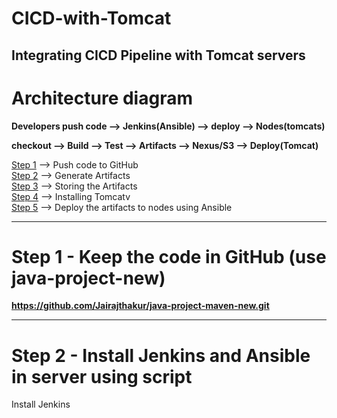 # CICD-with-Tomcat
## Integrating CICD Pipeline with Tomcat servers


# Architecture diagram
**Developers push code --> Jenkins(Ansible) --> deploy --> Nodes(tomcats)**

**checkout --> Build --> Test --> Artifacts --> Nexus/S3 --> Deploy(Tomcat)**

[Step 1](#Step-1--Keep-the-code-in-GitHub-use-java-project-new) --> Push code to GitHub</br>
[Step 2](#Step-2--Install-Jenkins-and-Ansible-in-server-using-script) --> Generate Artifacts</br>
[Step 3](#Step-3) --> Storing the Artifacts</br>
[Step 4](#Step-4) --> Installing Tomcatv</br>
[Step 5](#Step-5) --> Deploy the artifacts to nodes using Ansible</br>

---

# Step 1 - Keep the code in GitHub (use java-project-new)

**https://github.com/Jairajthakur/java-project-maven-new.git**

---

# Step 2 - Install Jenkins and Ansible in server using script

Install Jenkins
